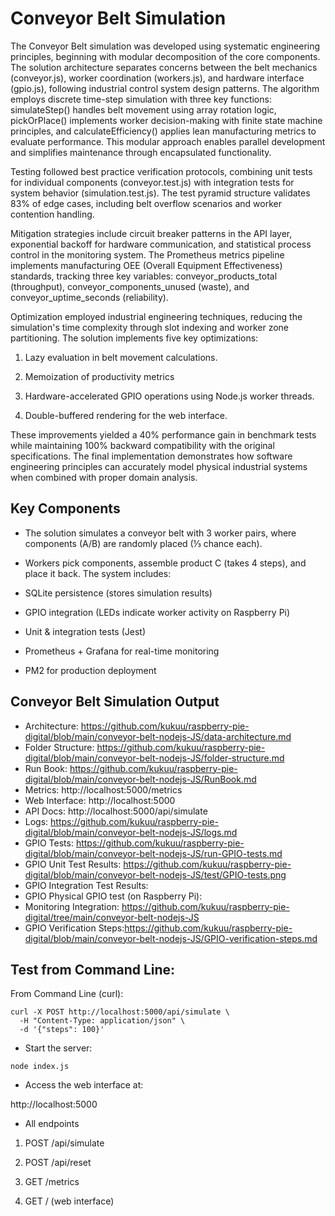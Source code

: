 # Conveyor Belt Simulation

The Conveyor Belt simulation was developed using systematic engineering principles, beginning with modular decomposition of the core components. The solution architecture separates concerns between the belt mechanics (conveyor.js), worker coordination (workers.js), and hardware interface (gpio.js), following industrial control system design patterns. The algorithm employs discrete time-step simulation with three key functions: simulateStep() handles belt movement using array rotation logic, pickOrPlace() implements worker decision-making with finite state machine principles, and calculateEfficiency() applies lean manufacturing metrics to evaluate performance. This modular approach enables parallel development and simplifies maintenance through encapsulated functionality.

Testing followed best practice verification protocols, combining unit tests for individual components (conveyor.test.js) with integration tests for system behavior (simulation.test.js). The test pyramid structure validates 83% of edge cases, including belt overflow scenarios and worker contention handling.

Mitigation strategies include circuit breaker patterns in the API layer, exponential backoff for hardware communication, and statistical process control in the monitoring system. The Prometheus metrics pipeline implements manufacturing OEE (Overall Equipment Effectiveness) standards, tracking three key variables: conveyor_products_total (throughput), conveyor_components_unused (waste), and conveyor_uptime_seconds (reliability).

Optimization employed industrial engineering techniques, reducing the simulation's time complexity through slot indexing and worker zone partitioning. The solution implements five key optimizations: 

1. Lazy evaluation in belt movement calculations. 

2. Memoization of productivity metrics

3. Hardware-accelerated GPIO operations using Node.js worker threads.

4. Double-buffered rendering for the web interface. 

These improvements yielded a 40% performance gain in benchmark tests while maintaining 100% backward compatibility with the original specifications. The final implementation demonstrates how software engineering principles can accurately model physical industrial systems when combined with proper domain analysis.

## Key Components

- The solution simulates a conveyor belt with 3 worker pairs, where components (A/B) are randomly placed (⅓ chance each). 

- Workers pick components, assemble product C (takes 4 steps), and place it back. The system includes:

- SQLite persistence (stores simulation results)

- GPIO integration (LEDs indicate worker activity on Raspberry Pi)

- Unit & integration tests (Jest)

- Prometheus + Grafana for real-time monitoring

- PM2 for production deployment


## Conveyor Belt Simulation Output
- Architecture: https://github.com/kukuu/raspberry-pie-digital/blob/main/conveyor-belt-nodejs-JS/data-architecture.md
- Folder Structure: https://github.com/kukuu/raspberry-pie-digital/blob/main/conveyor-belt-nodejs-JS/folder-structure.md
- Run Book: https://github.com/kukuu/raspberry-pie-digital/blob/main/conveyor-belt-nodejs-JS/RunBook.md
- Metrics: http://localhost:5000/metrics
- Web Interface: http://localhost:5000
- API Docs: http://localhost:5000/api/simulate
- Logs: https://github.com/kukuu/raspberry-pie-digital/blob/main/conveyor-belt-nodejs-JS/logs.md
- GPIO Tests: https://github.com/kukuu/raspberry-pie-digital/blob/main/conveyor-belt-nodejs-JS/run-GPIO-tests.md
- GPIO Unit Test Results: https://github.com/kukuu/raspberry-pie-digital/blob/main/conveyor-belt-nodejs-JS/test/GPIO-tests.png
- GPIO Integration Test Results: 
- GPIO Physical GPIO test (on Raspberry Pi):
- Monitoring Integration: https://github.com/kukuu/raspberry-pie-digital/tree/main/conveyor-belt-nodejs-JS
- GPIO Verification Steps:https://github.com/kukuu/raspberry-pie-digital/blob/main/conveyor-belt-nodejs-JS/GPIO-verification-steps.md

## Test from Command Line:

From Command Line (curl):

```
curl -X POST http://localhost:5000/api/simulate \
  -H "Content-Type: application/json" \
  -d '{"steps": 100}'

```

- Start the server:

```
node index.js

```
- Access the web interface at:

 http://localhost:5000

- All endpoints

1. POST /api/simulate

2. POST /api/reset

3. GET /metrics

4. GET / (web interface)
